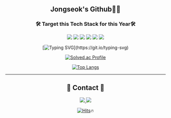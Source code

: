 <div align="center">
<h2>Jongseok's Github👨‍💻 
<h3 align="center"><b>🛠 Target this Tech Stack for this Year🛠</b></h3>
<p align="center">
  
<img src="https://img.shields.io/badge/JAVA-007396?style=for-the-badge&logo=java&logoColor=white">
<img src="https://img.shields.io/badge/Spring-6DB33F?style=for-the-badge&logo=Spring&logoColor=white">
<img src="https://img.shields.io/badge/oracle-F80000?style=for-the-badge&logo=oracle&logoColor=white">
<img src="https://img.shields.io/badge/mysql-4479A1?style=for-the-badge&logo=mysql&logoColor=white">
<img src="https://img.shields.io/badge/aws-232F3E?style=for-the-badge&logo=aws&logoColor=white">
<img src="https://img.shields.io/badge/github-181717?style=for-the-badge&logo=github&logoColor=white">

[![Typing SVG](https://readme-typing-svg.demolab.com/?lines="If+things+are+not+falling";"you+are+not+innovating+enough!")](https://git.io/typing-svg)
 
[![Solved.ac Profile](http://mazassumnida.wtf/api/v2/generate_badge?boj=jjijji5728)](https://solved.ac/jjijji5728)

  [![Top Langs](https://github-readme-stats.vercel.app/api/top-langs/?username=himjjong&layout=compact&theme=auto&langs_count=5)](https://github.com/anuraghazra/github-readme-stats)
  
  
---
## 📩 Contact 📩 

<a href="mailto:jjijji5728@tukorea.ac.kr" target="_blank"><img src="https://img.shields.io/badge/gmail-FFFFFF?style=for-the-badge&logo=Gmail&logoColor=red"> 
  <a href="mailto:jjijji5728@naver.com" target="_blank"><img src="https://img.shields.io/badge/naver-FFFFFF?style=for-the-badge&logo=Naver&logoColor=green"> 


[![Hits](https://hits.seeyoufarm.com/api/count/incr/badge.svg?url=https%3A%2F%2Fgithub.com%2Fkmsbio%2F&count_bg=%2379C83D&title_bg=%23555555&icon=&icon_color=%23E7E7E7&title=Visitor&edge_flat=false)](https://hits.seeyoufarm.com):fire:

